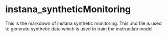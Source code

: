 # instana_syntheticMonitoring
This is the markdown of instana synthetic monitoring. This .md file is used to generate synthetic data which is used to train the instructlab model.
